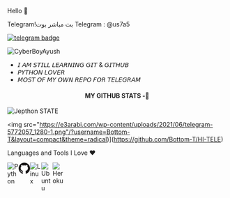  Hello 👋


Telegram!بث مباشر بوت
Telegram  :  @us7a5


[![telegram badge](https://img.shields.io/badge/CONTACT-ME-30302f?style=for-the-badge&logo=telegram)](us7a5)
<p align="left"> <img src="https://komarev.com/ghpvc/?username=SAMEER&label=Profile%20Views&color=orange&style=flat-square" alt="CyberBoyAyush" /> </p>

- 𝘐 𝘈𝘔 𝘚𝘛𝘐𝘓𝘓 𝘓𝘌𝘈𝘙𝘕𝘐𝘕𝘎 𝘎𝘐𝘛 & 𝘎𝘐𝘛𝘏𝘜𝘉  
- 𝘗𝘠𝘛𝘏𝘖𝘕  𝘓𝘖𝘝𝘌𝘙
- 𝘔𝘖𝘚𝘛 𝘖𝘍 𝘔𝘠 𝘖𝘞𝘕 𝘙𝘌𝘗𝘖 𝘍𝘖𝘙 𝘛𝘌𝘓𝘌𝘎𝘙𝘈𝘔

<h4 align="center"><b>MY GITHUB STATS -💛</b></h4>

![Jepthon STATE](https://github-readme-stats.vercel.app/api?username=Bottom-T&include_all_commits=true&count_private=true&theme=highcontrast)


<img src="https://e3arabi.com/wp-content/uploads/2021/06/telegram-5772057_1280-1.png"/?username=Bottom-T&layout=compact&theme=radical)](https://github.com/Bottom-T/HI-TELE)


Languages and Tools I Love ❤️


[<img align="left" alt="Python" width="26px" src="https://upload.wikimedia.org/wikipedia/commons/thumb/c/c3/Python-logo-notext.svg/600px-Python-logo-notext.svg.png" />](https://python.org/)
[<img align="left" alt="GitHub" width="26px" src="https://raw.githubusercontent.com/github/explore/78df643247d429f6cc873026c0622819ad797942/topics/github/github.png" />](https://git-scm.com/)
[<img align="left" alt="Linux" width="26px" src="https://www.freepnglogos.com/uploads/linux-png/difference-between-linux-and-window-operating-system-3.png" />](https://www.linux.org/)
[<img align="left" alt="Ubuntu" width="26px" src="https://assets.ubuntu.com/v1/29985a98-ubuntu-logo32.png" />](https://www.ubuntu.com)
[<img align="left" alt="Heroku" width="26px" src="https://www.nicepng.com/png/full/223-2233246_heroku-logo-salesforce-heroku.png" />](https://heroku.com/)

<br />
<br />
